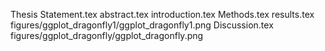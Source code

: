 Thesis Statement.tex
abstract.tex
introduction.tex
Methods.tex
results.tex
figures/ggplot_dragonfly1/ggplot_dragonfly1.png
Discussion.tex
figures/ggplot_dragonfly/ggplot_dragonfly.png